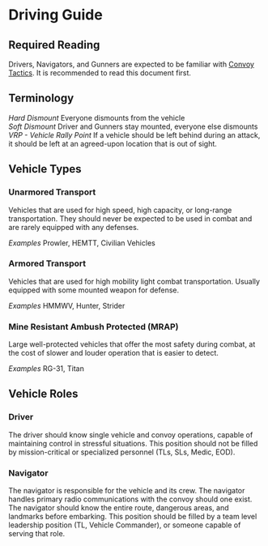 # Driving Guide

## Required Reading

Drivers, Navigators, and Gunners are expected to be familiar with [Convoy Tactics](guides/tactics/convoy.md). It is recommended to read this document first.

## Terminology

*Hard Dismount* Everyone dismounts from the vehicle  
*Soft Dismount* Driver and Gunners stay mounted, everyone else dismounts  
*VRP - Vehicle Rally Point* If a vehicle should be left behind during an attack, it should be left at an agreed-upon location that is out of sight.

## Vehicle Types

### Unarmored Transport
Vehicles that are used for high speed, high capacity, or long-range transportation. They should never be expected to be used in combat and are rarely equipped with any defenses.

*Examples* Prowler, HEMTT, Civilian Vehicles

### Armored Transport
Vehicles that are used for high mobility light combat transportation. Usually equipped with some mounted weapon for defense.

*Examples* HMMWV, Hunter, Strider

### Mine Resistant Ambush Protected (MRAP)
Large well-protected vehicles that offer the most safety during combat, at the cost of slower and louder operation that is easier to detect.

*Examples* RG-31, Titan

## Vehicle Roles

### Driver
The driver should know single vehicle and convoy operations, capable of maintaining control in stressful situations. This position should not be filled by mission-critical or specialized personnel (TLs, SLs, Medic, EOD).

### Navigator
The navigator is responsible for the vehicle and its crew. The navigator handles primary radio communications with the convoy should one exist. The navigator should know the entire route, dangerous areas, and landmarks before embarking. This position should be filled by a team level leadership position (TL, Vehicle Commander), or someone capable of serving that role.
